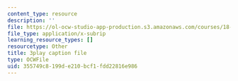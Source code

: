 ```yaml
---
content_type: resource
description: ''
file: https://ol-ocw-studio-app-production.s3.amazonaws.com/courses/18-086-mathematical-methods-for-engineers-ii-spring-2006/355749c8199de210bcf1fdd22816e986_gv-AB35V2k8.srt
file_type: application/x-subrip
learning_resource_types: []
resourcetype: Other
title: 3play caption file
type: OCWFile
uid: 355749c8-199d-e210-bcf1-fdd22816e986
---
```

